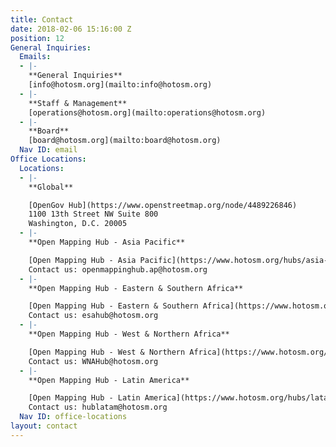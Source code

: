 ```yaml
---
title: Contact
date: 2018-02-06 15:16:00 Z
position: 12
General Inquiries:
  Emails:
  - |-
    **General Inquiries**
    [info@hotosm.org](mailto:info@hotosm.org)
  - |-
    **Staff & Management**
    [operations@hotosm.org](mailto:operations@hotosm.org)
  - |-
    **Board**
    [board@hotosm.org](mailto:board@hotosm.org)
  Nav ID: email
Office Locations:
  Locations:
  - |-
    **Global**

    [OpenGov Hub](https://www.openstreetmap.org/node/4489226846)
    1100 13th Street NW Suite 800
    Washington, D.C. 20005
  - |-
    **Open Mapping Hub - Asia Pacific**

    [Open Mapping Hub - Asia Pacific](https://www.hotosm.org/hubs/asia-pacific-hub)
    Contact us: openmappinghub.ap@hotosm.org
  - |-
    **Open Mapping Hub - Eastern & Southern Africa**

    [Open Mapping Hub - Eastern & Southern Africa](https://www.hotosm.org/hubs/esa-hub)
    Contact us: esahub@hotosm.org
  - |-
    **Open Mapping Hub - West & Northern Africa**

    [Open Mapping Hub - West & Northern Africa](https://www.hotosm.org/hubs/wna-hub)
    Contact us: WNAHub@hotosm.org
  - |-
    **Open Mapping Hub - Latin America**

    [Open Mapping Hub - Latin America](https://www.hotosm.org/hubs/latam-hub)
    Contact us: hublatam@hotosm.org
  Nav ID: office-locations
layout: contact
---
```



